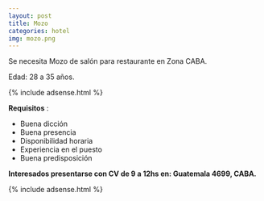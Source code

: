 ```yaml
---
layout: post
title: Mozo
categories: hotel
img: mozo.png
---
```


Se necesita Mozo de salón para restaurante en Zona CABA.

Edad: 28 a 35 años.

{% include adsense.html %}

**Requisitos** :
- Buena dicción
- Buena presencia
- Disponibilidad horaria
- Experiencia en el puesto
- Buena predisposición

**Interesados presentarse con CV de 9 a 12hs en: Guatemala 4699, CABA.**

{% include adsense.html %}

